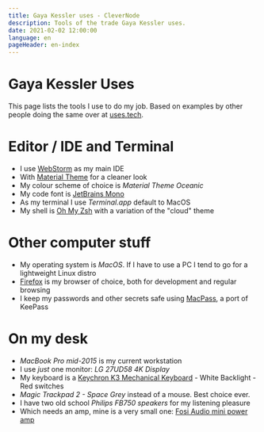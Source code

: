 ```yaml
---
title: Gaya Kessler uses - CleverNode
description: Tools of the trade Gaya Kessler uses.
date: 2021-02-02 12:00:00
language: en
pageHeader: en-index
---
```


# Gaya Kessler Uses

This page lists the tools I use to do my job. Based on examples by other people doing the same over at [uses.tech](https://uses.tech/).

# Editor / IDE and Terminal

- I use [WebStorm](https://www.jetbrains.com/webstorm/) as my main IDE
- With [Material Theme](https://plugins.jetbrains.com/plugin/8006-material-theme-ui) for a cleaner look
- My colour scheme of choice is _Material Theme Oceanic_
- My code font is [JetBrains Mono](https://www.jetbrains.com/lp/mono/)
- As my terminal I use _Terminal.app_ default to MacOS
- My shell is [Oh My Zsh](https://ohmyz.sh/) with a variation of the "cloud" theme

# Other computer stuff

- My operating system is _MacOS_. If I have to use a PC I tend to go for a lightweight Linux distro
- [Firefox](https://firefox.com) is my browser of choice, both for development and regular browsing
- I keep my passwords and other secrets safe using [MacPass](https://macpassapp.org/), a port of KeePass

# On my desk
- _MacBook Pro mid-2015_ is my current workstation
- I use *just* one monitor: _LG 27UD58 4K Display_
- My keyboard is a [Keychron K3 Mechanical Keyboard](https://www.keychron.com/products/keychron-k3-wireless-mechanical-keyboard) - White Backlight - Red switches
- _Magic Trackpad 2 - Space Grey_ instead of a mouse. Best choice ever.
- I have two old school _Philips FB750 speakers_ for my listening pleasure
- Which needs an amp, mine is a very small one: [Fosi Audio mini power amp](https://fosiaudio.com/collections/2-channel-amplifier/products/tda7498e-2-channel-stereo-audio-amplifier-receiver-mini-hi-fi-class-d-integrated-amp-home-speakers-160w-x-2-power-supply)